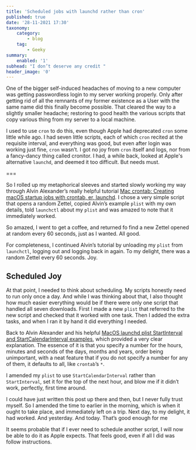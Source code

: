 ```yaml
---
title: 'Scheduled jobs with launchd rather than cron'
published: true
date: '28-11-2021 17:30'
taxonomy:
    category:
        - blog
    tag:
        - Geeky
summary:
    enabled: '1'
subhead: "I don’t deserve any credit "
header_image: '0'
---
```


One of the bigger self-induced headaches of moving to a new computer was getting passwordless login to my server working properly. Only after getting rid of all the remnants of my former existence as a User with the same name did this finally become possible. That cleared the way to a slightly smaller headache; restoring to good health the various scripts that copy various thing from my server to a local machine.

I used to use `cron` to do this, even though Apple had deprecated `cron` some little while ago. I had seven little scripts, each of which `cron` recited at the requisite interval, and everything was good, but even after login was working just fine, `cron` wasn’t. I got no joy from `cron` itself and logs, nor from a fancy-dancy thing called cronitor.  I had, a while back, looked at Apple's alternative `launchd`, and deemed it too difficult. But needs must.

===

So I rolled up my metaphorical sleeves and started slowly working my way through Alvin Alexander’s really helpful tutorial [Mac crontab: Creating macOS startup jobs with crontab, er, launchd](https://alvinalexander.com/mac-os-x/mac-osx-startup-crontab-launchd-jobs/). I chose a very simple script that opens a random Zettel, copied Alvin’s example `plist` with my own details, told `launchctl` about my `plist` and was amazed to note that it immediately worked.

So amazed, I went to get a coffee, and returned fo find a new Zettel opened at random every 60 seconds, just as I wanted. All good.

For completeness, I continued Alvin’s tutorial by unloading my `plist` from `launchctl`, logging out and logging back in again. To my delight, there was a random Zettel every 60 seconds. Joy.

## Scheduled Joy

At that point, I needed to think about scheduling. My scripts honestly need to run only once a day. And while I was thinking about that, I also thought how much easier everything would be if there were only one script that handled all seven downloads. First I made a new `plist` that referred to the new script and checked that it worked with one task. Then I added the extra tasks, and when I ran it by hand it did everything I needed. 

Back to Alvin Alexander and his helpful [MacOS launchd plist StartInterval and StartCalendarInterval examples](https://alvinalexander.com/mac-os-x/launchd-plist-examples-startinterval-startcalendarinterval/), which provided a very clear explanation. The essence of it is that you specify a number for the hours, minutes and seconds of the days, months and years, order being unimportant, with a neat feature that if you do not specify a number for any of them, it defaults to all, like `crontab`’s `*`.

I amended my `plist` to use `StartCalendarInterval` rather than `StartInterval`, set it for the top of the next hour, and blow me if it didn’t work, perfectly, first time around.

I could have just written this post up there and then, but I never fully trust myself. So I amended the time to earlier in the morning, which is when it ought to take place, and immediately left on a trip. Next day, to my delight, it had worked. And yesterday. And today. That’s good enough for me

It seems probable that if I ever need to schedule another script, I will now be able to do it as Apple expects. That feels good, even if all I did was follow instructions.
